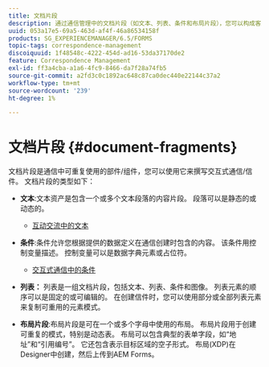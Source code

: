 ```yaml
---
title: 文档片段
description: 通过通信管理中的文档片段（如文本、列表、条件和布局片段），您可以构成客户通信的静态、动态和可重复组件。
uuid: 053a17e5-69a5-463d-af4f-46a86534158f
products: SG_EXPERIENCEMANAGER/6.5/FORMS
topic-tags: correspondence-management
discoiquuid: 1f48548c-4222-454d-ad16-53da37170de2
feature: Correspondence Management
exl-id: ff3a4cba-a1a6-4fc9-8466-da7f28a74fb5
source-git-commit: a2fd3c0c1892ac648c87ca0dec440e22144c37a2
workflow-type: tm+mt
source-wordcount: '239'
ht-degree: 1%

---
```


# 文档片段 {#document-fragments}

文档片段是通信中可重复使用的部件/组件，您可以使用它来撰写交互式通信/信件。 文档片段的类型如下：

* **文本**:文本资产是包含一个或多个文本段落的内容片段。 段落可以是静态的或动态的。

   * [互动交流中的文本](/help/forms/using/texts-interactive-communications.md)

* **条件**:条件允许您根据提供的数据定义在通信创建时包含的内容。 该条件用控制变量描述。 控制变量可以是数据字典元素或占位符。

   * [交互式通信中的条件](/help/forms/using/conditions-interactive-communications.md)

* **列表：** 列表是一组文档片段，包括文本、列表、条件和图像。 列表元素的顺序可以是固定的或可编辑的。 在创建信件时，您可以使用部分或全部列表元素来复制可重用的元素模式。
* **布局片段**:布局片段是可在一个或多个字母中使用的布局。 布局片段用于创建可重复的模式，特别是动态表。 布局可以包含典型的表单字段，如“地址”和“引用编号”。 它还包含表示目标区域的空子形式。 布局(XDP)在Designer中创建，然后上传到AEM Forms。
